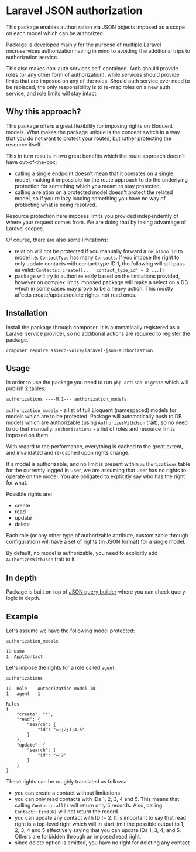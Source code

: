 # Laravel JSON authorization

This package enables authorization via JSON objects imposed
as a scope on each model which can be authorized.

Package is developed mainly for the purpose of multiple Laravel microservices
authorization having in mind to avoiding the additional trips to authorization service.

This also makes non-auth services self-contained. Auth should provide roles (or any other
form of authorization), while services should provide limits that are imposed on any of
the roles. Should auth service ever need to be replaced, the only responsibility is to 
re-map roles on a new auth service, and role limits will stay intact.  

## Why this approach?

This package offers a great flexibility for imposing rights on Eloquent models.
What makes the package unique is the concept switch in a way that you do not want to protect your
routes, but rather protecting the resource itself.

This in turn results in two great benefits which the route approach doesn't have out-of-the-box:
- calling a single endpoint doesn't mean that it operates on a single model, making it impossible
for the route approach to do the underlying protection for something which you meant to stay
protected.
- calling a relation on a protected model doesn't protect the related model, so if you're lazy loading
something you have no way of protecting what is being resolved.

Resource protection here imposes limits you provided independently of where your request comes from.
We are doing that by taking advantage of Laravel scopes.

Of course, there are also some limitations:
- relation will not be protected if you manually forward a ``relation_id`` to model
I.e. ``ContactType`` has many `Contacts`. If you impose the right to only update contacts
with contact type ID 1, the following will still pass as valid:
``Contacts::create([... 'contact_type_id' = 2 ...])``
- package will try to authorize early based on the limitations provided, however on complex
limits imposed package will make a select on a DB which in some cases may prove to be a heavy action. 
This mostly affects create/update/delete rights, not read ones.

## Installation

Install the package through composer. It is automatically registered
as a Laravel service provider, so no additional actions are required to register the package.

``composer require asseco-voice/laravel-json-authorization``

## Usage

In order to use the package you need to run ``php artisan migrate``
which will publish 2 tables:

```
authorizations ----M:1--- authorization_models
```

``authorization_models`` - a list of full Eloquent (namespaced) models for models which are to be protected.
Package will automatically push to DB models which are authorizable (using ``AuthorizesWithJson`` trait), 
so no need to do that manually.
``authorizations`` - a list of roles and resource limits imposed on them.

With regard to the performance, everything is cached to the great extent, and invalidated and re-cached
upon rights change. 

If a model is authorizable, and no limit is present within ``authorizations`` table for the currently logged in
user, we are assuming that user has no rights to operate on the model. You are obligated to explicitly say who has 
the right for what. 

Possible rights are:
- create
- read
- update
- delete

Each role (or any other type of authorizable attribute, customizable through configuration) will have a 
set of rights (in JSON format) for a single model. 

By default, no model is authorizable, you need to explicitly add ``AuthorizesWithJson`` trait to it.

## In depth

Package is built on top of [JSON query builder](https://github.com/asseco-voice/laravel-json-query-builder)
where you can check query logic in depth. 

## Example

Let's assume we have the following model protected:

``authorization_models``
```
ID Name
1  App\Contact
```

Let's impose the rights  for a role called ``agent``

``authorizations``
```
ID  Role    Authorization model ID
1   agent   1                      

Rules
{
	"create": "*",
	"read": {
		"search": {
			"id": "=1;2;3;4;5"
		}
	},
	"update": {
		"search": {
			"id": "=!2"
		}
	}
} 
```

These rights can be roughly translated as follows:
- you can create a contact without limitations
- you can only read contacts with IDs 1, 2, 3, 4 and 5. This means that calling ``Contact::all()`` will 
return only 5 records. Also, calling ``Contact::find(6)`` will not return the record. 
- you can update any contact with ID != 2. It is important to say that read right is a top-level right 
which will in start limit the possible output to 1, 2, 3, 4 and 5 effectively saying that you can 
update IDs 1, 3, 4, and 5. Others are forbidden through an imposed read right.
- since delete option is omitted, you have no right for deleting any contact
